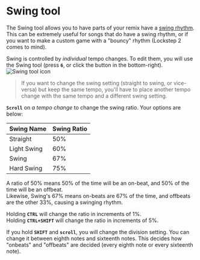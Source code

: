 # Swing tool

The Swing tool allows you to have parts of your remix have a [swing rhythm](https://en.wikipedia.org/wiki/Swing_(jazz_performance_style)).
This can be extremely useful for songs that do have a swing rhythm, or
if you want to make a custom game with a "bouncy" rhythm (Lockstep 2 comes to mind).

Swing is controlled by *individual* tempo changes. To edit them, you will use the
Swing tool (press **`6`**, or click the button in the bottom-right).
<br>![Swing tool icon](https://i.imgur.com/Qrstwhq.png)

>If you want to change the swing setting (straight to swing, or vice-versa) but keep the same tempo, you'll have to place another tempo change with the same tempo and a different swing setting.

**`Scroll`** on *a tempo change* to change the swing ratio. Your
options are below:

| Swing Name | Swing Ratio |
|------------|-------------|
| Straight | 50% |
| Light Swing | 60% |
| Swing | 67% |
| Hard Swing | 75% |

A ratio of 50% means 50% of the time will be an on-beat, and 50% of the time will be an offbeat.<br>
Likewise, Swing's 67% means on-beats are 67% of the time, and offbeats are the other 33%, causing a swinging rhythm.

Holding **`CTRL`** will change the ratio in increments of 1%.<br>
Holding **`CTRL+SHIFT`** will change the ratio in increments of 5%.

If you hold **`SHIFT`** and **`scroll`**, you will change the division setting.
You can change it between eighth notes and sixteenth notes. This decides
how "onbeats" and "offbeats" are decided (every eighth note or every sixteenth note).


